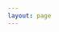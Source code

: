 ```yaml
---
layout: page
---
```


<script setup>
import {
  VPTeamPage,
  VPTeamPageTitle,
  VPTeamMembers
} from 'vitepress/theme'

const members = [
  {
    avatar: 'https://www.github.com/mahabubx7.png',
    name: 'Mahabub',
    title: 'Creator',
    links: [
      { icon: 'github', link: 'https://github.com/mahabubx7' },
      { icon: 'twitter', link: 'https://x.com/iam_mahabub'},
      { icon: 'linkedin', link: 'https://linkedin.com/in/mahabubx7' }
    ]
  },

]
</script>

<VPTeamPage>
  <VPTeamPageTitle>
    <template #title>
      Our Team
    </template>
    <!-- <template #lead>
      The development of VitePress is guided by an international
      team, some of whom have chosen to be featured below.
    </template> -->
  </VPTeamPageTitle>
  <VPTeamMembers
    :members="members"
  />
</VPTeamPage>
